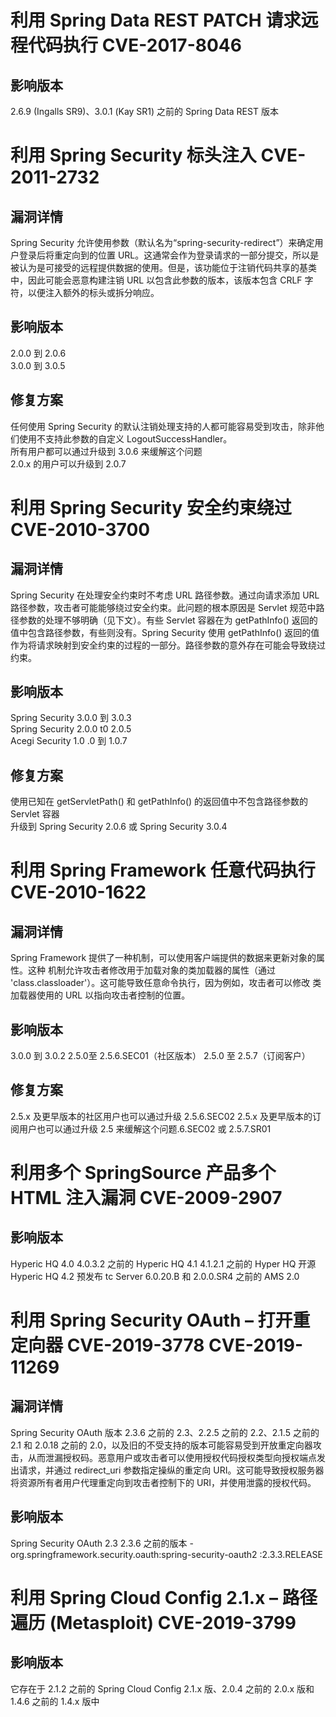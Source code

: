 # 利用 Spring Data REST PATCH 请求远程代码执行 CVE-2017-8046
## 影响版本
2.6.9 (Ingalls SR9)、3.0.1 (Kay SR1) 之前的 Spring Data REST 版本  
# 利用 Spring Security 标头注入 CVE-2011-2732
## 漏洞详情
Spring Security 允许使用参数（默认名为“spring-security-redirect”）来确定用户登录后将重定向到的位置 URL。这通常会作为登录请求的一部分提交，所以是被认为是可接受的远程提供数据的使用。但是，该功能位于注销代码共享的基类中，因此可能会恶意构建注销 URL 以包含此参数的版本，该版本包含 CRLF 字符，以便注入额外的标头或拆分响应。  
## 影响版本
2.0.0 到 2.0.6  
3.0.0 到 3.0.5  
## 修复方案
任何使用 Spring Security 的默认注销处理支持的人都可能容易受到攻击，除非他们使用不支持此参数的自定义 LogoutSuccessHandler。  
所有用户都可以通过升级到 3.0.6 来缓解这个问题  
2.0.x 的用户可以升级到 2.0.7  
# 利用 Spring Security 安全约束绕过 CVE-2010-3700
## 漏洞详情
Spring Security 在处理安全约束时不考虑 URL 路径参数。通过向请求添加 URL 路径参数，攻击者可能能够绕过安全约束。此问题的根本原因是 Servlet 规范中路径参数的处理不够明确（见下文）。有些 Servlet 容器在为 getPathInfo() 返回的值中包含路径参数，有些则没有。Spring Security 使用 getPathInfo() 返回的值作为将请求映射到安全约束的过程的一部分。路径参数的意外存在可能会导致绕过约束。  
## 影响版本
Spring Security 3.0.0 到 3.0.3  
Spring Security 2.0.0 t0 2.0.5  
Acegi Security 1.0 .0 到 1.0.7  
## 修复方案
 使用已知在 getServletPath() 和 getPathInfo() 的返回值中不包含路径参数的 Servlet 容器  
 升级到 Spring Security 2.0.6 或 Spring Security 3.0.4  
# 利用 Spring Framework 任意代码执行 CVE-2010-1622
## 漏洞详情
Spring Framework 提供了一种机制，可以使用客户端提供的数据来更新对象的属性。这种 
机制允许攻击者修改用于加载对象的类加载器的属性（通过 
'class.classloader'）。这可能导致任意命令执行，因为例如，攻击者可以修改
类加载器使用的 URL 以指向攻击者控制的位置。
## 影响版本
3.0.0 到 3.0.2
2.5.0至 2.5.6.SEC01（社区版本）
2.5.0 至 2.5.7（订阅客户）
## 修复方案
2.5.x 及更早版本的社区用户也可以通过升级 2.5.6.SEC02
2.5.x 及更早版本的订阅用户也可以通过升级 2.5 来缓解这个问题.6.SEC02 或 2.5.7.SR01
# 利用多个 SpringSource 产品多个 HTML 注入漏洞 CVE-2009-2907
## 影响版本
Hyperic HQ 4.0 4.0.3.2 之前的
Hyperic HQ 4.1 4.1.2.1 之前的
Hyper HQ 开源
Hyperic HQ 4.2 预发布
tc Server 6.0.20.B 和 2.0.0.SR4 之前的
AMS 2.0 
# 利用 Spring Security OAuth – 打开重定向器 CVE-2019-3778 CVE-2019-11269
## 漏洞详情
Spring Security OAuth 版本 2.3.6 之前的 2.3、2.2.5 之前的 2.2、2.1.5 之前的 2.1 和 2.0.18 之前的 2.0，以及旧的不受支持的版本可能容易受到开放重定向器攻击，从而泄漏授权码。恶意用户或攻击者可以使用授权代码授权类型向授权端点发出请求，并通过 redirect_uri 参数指定操纵的重定向 URI。这可能导致授权服务器将资源所有者用户代理重定向到攻击者控制下的 URI，并使用泄露的授权代码。
## 影响版本
Spring Security OAuth 2.3 2.3.6 之前的版本 -org.springframework.security.oauth:spring-security-oauth2 :2.3.3.RELEASE
# 利用 Spring Cloud Config 2.1.x – 路径遍历 (Metasploit) CVE-2019-3799
## 影响版本
它存在于 2.1.2 之前的 Spring Cloud Config 2.1.x
        版、2.0.4 之前的 2.0.x 版和 1.4.6 之前的 1.4.x 版中
